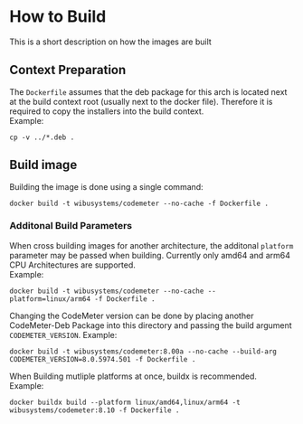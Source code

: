 # How to Build  

This is a short description on how the images are built

## Context Preparation

The `Dockerfile` assumes that the deb package for this arch is located next at the build context root (usually next to the docker file). Therefore it is required to copy the installers into the build context.  
Example:  

```shell
cp -v ../*.deb .
```

## Build image

Building the image is done using a single command:

```shell
docker build -t wibusystems/codemeter --no-cache -f Dockerfile .
```

### Additonal Build Parameters

When cross building images for another architecture, the additonal `platform` parameter may be passed when building. Currently only amd64 and arm64 CPU Architectures are supported.  
Example:

```shell
docker build -t wibusystems/codemeter --no-cache --platform=linux/arm64 -f Dockerfile .
```

Changing the CodeMeter version can be done by placing another CodeMeter-Deb Package into this directory and passing the build argument `CODEMETER_VERSION`.
Example:  

```shell
docker build -t wibusystems/codemeter:8.00a --no-cache --build-arg CODEMETER_VERSION=8.0.5974.501 -f Dockerfile .
```

When Building mutliple platforms at once, buildx is recommended.  
Example:

```shell
docker buildx build --platform linux/amd64,linux/arm64 -t wibusystems/codemeter:8.10 -f Dockerfile .
```
